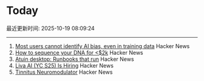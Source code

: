 # Today

最近更新时间: 2025-10-19 08:09:24

--- 
1. [Most users cannot identify AI bias, even in training data](https://www.psu.edu/news/bellisario-college-communications/story/most-users-cannot-identify-ai-bias-even-training-data) Hacker News
2. [How to sequence your DNA for <$2k](https://maxlangenkamp.substack.com/p/how-to-sequence-your-dna-for-2k) Hacker News
3. [Atuin desktop: Runbooks that run](https://github.com/atuinsh/desktop) Hacker News
4. [Liva AI (YC S25) Is Hiring](https://www.ycombinator.com/companies/liva-ai/jobs/inrUYH9-founding-engineer) Hacker News
5. [Tinnitus Neuromodulator](https://mynoise.net/NoiseMachines/neuromodulationTonesGenerator.php) Hacker News
